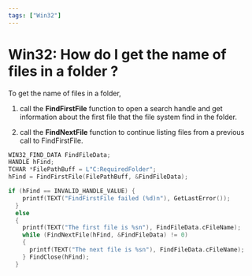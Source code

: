 ```yaml
---
tags: ["Win32"]
---
```


# Win32: How do I get the name of files in a folder ?

To get the name of files in a folder,

1. call the **FindFirstFile** function to open a search handle and get information about the first file that the file system find in the folder.
    
2. call the **FindNextFile** function to continue listing files from a previous call to FindFirstFile.
    

```c 
WIN32_FIND_DATA FindFileData; 
HANDLE hFind; 
TCHAR *FilePathBuff = L"C:RequiredFolder"; 
hFind = FindFirstFile(FilePathBuff, &FindFileData);

if (hFind == INVALID_HANDLE_VALUE) { 
    printf(TEXT("FindFirstFile failed (%d)n"), GetLastError()); 
  } 
  else
  { 
    printf(TEXT("The first file is %sn"), FindFileData.cFileName); 
    while (FindNextFile(hFind, &FindFileData) != 0) 
    { 
      printf(TEXT("The next file is %sn"), FindFileData.cFileName);
    } FindClose(hFind);
  } 
```

